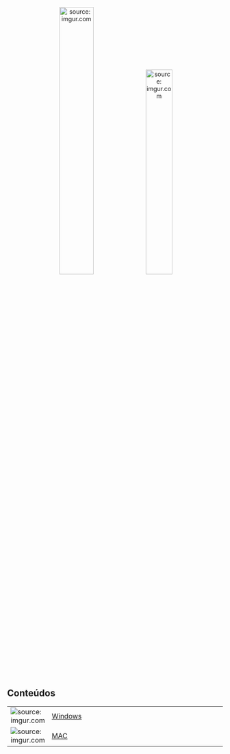 <div align="center">
    <img src="https://i.imgur.com/288YABI.png" title="source: imgur.com" width="40%"/>
    <img src="https://i.imgur.com/fu9QxlT.png" title="source: imgur.com" width="35%"/> 
</div>

<h2>Conteúdos</h2>

<table width="100%">
    <tr>
        <td width="10%"><img src="https://i.imgur.com/za4tPUA.png" title="source: imgur.com"/></td>
        <td width="90%"><a href="windows/README.md">Windows</a></td>
    </tr>
    <tr>
        <td><img src="https://i.imgur.com/9VM3pgl.png" title="source: imgur.com"/></td>
        <td><a href="mac/README.md">MAC</a></td>
    </tr>
</table>

